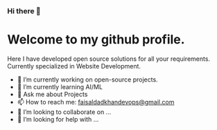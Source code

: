 ### Hi there 👋

<H1> Welcome to my github profile.</H1>

<P> Here I have developed open source solutions for all your requirements. Currently specialized in Website Development. </P>

<!--
**faisaldadkhan13/faisaldadkhan13** is a ✨ _special_ ✨ repository because its `README.md` (this file) appears on your GitHub profile.

Here are some ideas to get you started:

- 😄 Pronouns: ...
- ⚡ Fun fact: ...

-->
- 🔭 I’m currently working on open-source projects.
- 🌱 I’m currently learning AI/ML
- 💬 Ask me about Projects
- 📫 How to reach me: faisaldadkhandevops@gmail.com
- 👯 I’m looking to collaborate on ...
- 🤔 I’m looking for help with ...




